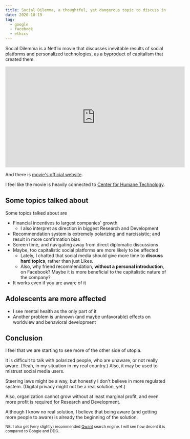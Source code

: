 ```yaml
---
title: Social Dilemma, a thoughtful, yet dangerous topic to discuss in general
date: 2020-10-19
tag:
  - google
  - facebook
  - ethics
---
```


Social Dilemma is a Netflix movie that discusses inevitable results of social platforms and personalized technologies, as a byproduct of capitalism that created them.

<iframe width="560" height="315" src="https://www.youtube.com/embed/uaaC57tcci0" frameborder="0" allow="accelerometer; autoplay; clipboard-write; encrypted-media; gyroscope; picture-in-picture" allowfullscreen></iframe>

And there is [movie's official website](https://www.thesocialdilemma.com/).

I feel like the movie is heavily connected to [Center for Humane Technology](https://www.humanetech.com/).

<!-- excerpt -->

## Some topics talked about

Some topics talked about are

- Financial incentives to largest companies' growth
  - I also interpret as direction in biggest Research and Development
- Recommendation system is extremely polarizing and narcissistic; and result in more confirmation bias
- Screen time, and navigating away from direct diplomatic discussions
- Maybe, too capitalistic social platforms are more likely to be affected
  - Lately, I chatted that social media should give more time to **discuss hard topics**, rather than just Likes.
  - Also, why friend recommendation, **without a personal introduction**, on Facebook? Maybe it is more beneficial to the capitalistic nature of the company?
- It works even if you are aware of it

## Adolescents are more affected

- I see mental health as the only part of it
- Another problem is unknown (and maybe unfavorable) effects on worldview and behavioral development

## Conclusion

I feel that we are starting to see more of the other side of utopia.

It is difficult to talk with polarized people, who are unaware, or not really aware. (Yeah, in my situation in my real country.) Also, it may be used to mistrust social media users.

Steering laws might be a way, but honestly I don't believe in more regulated system. (Digital privacy might not be a real solution, yet.)

Also, organization cannot grow without at least marginal profit, and even more profit is required for Research and Development.

Although I know no real solution, I believe that being aware (and getting more people to aware) is already the beginning of the solution.

<small data-markdown>NB: I also get (very slightly) recommended [Qwant](https://www.qwant.com/) search engine. I will see how decent it is compared to Google and DDG.</small>
